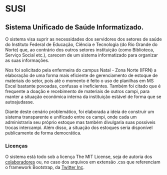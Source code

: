 <h1>SUSI</h1>

<h2>Sistema Unificado de Saúde Informatizado.</h2>

<p>
O sistema visa suprir as necessidades dos servidores dos setores de saúde do Instituto Federal de Educação, Ciência e Tecnologia (do Rio Grande do Norte) que, ao contrário dos outros setores instituição (como Biblioteca, Serviço Social etc.), carecem de um sistema informatizado para organizar as suas informações.
</p>

<p>Nos foi solicitado pela enfermeira do campus Natal - Zona Norte (IFRN) a elaboração de uma forma mais eficiente de gerenciamento de estoque de materiais do setor, pois até o momento é feito o uso de planilhas em MS Excel bastante povoadas, confusas e ineficientes. Também foi citado que é frequente a doação e recebimento de materiais de outros campi, para manter a situação econômica interna da instituição estável de forma que se autoajudasse.
</p>

<p>
Diante deste cenário problemático, foi elaborada a ideia de construir um sistema transparente e unificado entre os campi, onde cada um administraria seu próprio estoque mas também divulgaria suas possíveis trocas intercampi. Além disso, a situação dos estoques seria disponível publicamente de forma democrática.
</p>

<h3>
Licenças
</h3>

<p>
O sistema está todo sob a licença The MIT License, seja de autoria dos <a href="LICENSE">colaboradores</a> ou, no caso dos arquivos em extensão .css que referenciam o framework Bootstrap, da <a href="https://github.com/twbs/bootstrap">Twitter Inc</a>.
</p>